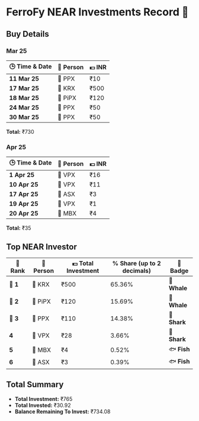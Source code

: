 # FerroFy NEAR Investments Record 💎

## Buy Details

### Mar 25
| 🕒 Time & Date   | 🤝 Person | 💵 INR |
|------------------|-----------|--------|
| **11 Mar 25**    | 🏢 PPX   | ₹10    |
| **17 Mar 25**    | 🏢 KRX   | ₹500   |
| **18 Mar 25**    | 🏢 PiPX  | ₹120   |
| **24 Mar 25**    | 🏢 PPX   | ₹50    |
| **30 Mar 25**    | 🏢 PPX   | ₹50    |

**Total:** ₹730

### Apr 25
| 🕒 Time & Date   | 🤝 Person | 💵 INR |
|------------------|-----------|--------|
| **1 Apr 25**     | 🏢 VPX   | ₹16    |
| **10 Apr 25**    | 🏢 VPX   | ₹11    |
| **17 Apr 25**    | 🏢 ASX   | ₹3     |
| **19 Apr 25**    | 🏢 VPX   | ₹1     |
| **20 Apr 25**    | 🏢 MBX   | ₹4     |

**Total:** ₹35

## Top NEAR Investor

| 🏅 Rank  | 🤝 Person | 💵 Total Investment | % Share (up to 2 decimals) | 🏅 Badge      |
|----------|-----------|---------------------|----------------------------|--------------|
| **🥇 1** | 🏢 KRX   | ₹500                | 65.36%                     | 🐋 **Whale** |
| **🥈 2** | 🏢 PiPX  | ₹120                | 15.69%                     | 🐋 **Whale** |
| **🥉 3** | 🏢 PPX   | ₹110                | 14.38%                     | 🦈 **Shark** |
| **4**    | 🏢 VPX   | ₹28                 | 3.66%                      | 🦈 **Shark** |
| **5**    | 🏢 MBX   | ₹4                  | 0.52%                      | 🐟 **Fish**  |
| **6**    | 🏢 ASX   | ₹3                  | 0.39%                      | 🐟 **Fish**  |

## Total Summary

- **Total Investment:** ₹765
- **Total Invested:** ₹30.92
- **Balance Remaining To Invest:** ₹734.08
